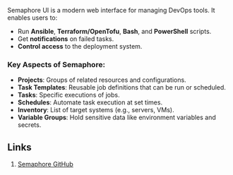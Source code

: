 Semaphore UI is a modern web interface for managing DevOps tools. It enables users to:
- Run **Ansible**, **Terraform/OpenTofu**, **Bash**, and **PowerShell** scripts.
- Get **notifications** on failed tasks.
- **Control access** to the deployment system.
### Key Aspects of Semaphore:
- **Projects**: 
	Groups of related resources and configurations.
- **Task Templates**: 
	Reusable job definitions that can be run or scheduled.
- **Tasks**: 
	Specific executions of jobs. 
- **Schedules**: 
	Automate task execution at set times.
- **Inventory**: 
	List of target systems (e.g., servers, VMs).
- **Variable Groups**: 
	Hold sensitive data like environment variables and secrets.
## Links
1. [Semaphore GitHub](https://github.com/semaphoreui/semaphore)
